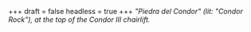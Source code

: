 
+++
draft = false
headless = true
+++
_"Piedra del Condor" (lit: "Condor Rock"), at the top of the Condor III chairlift._
